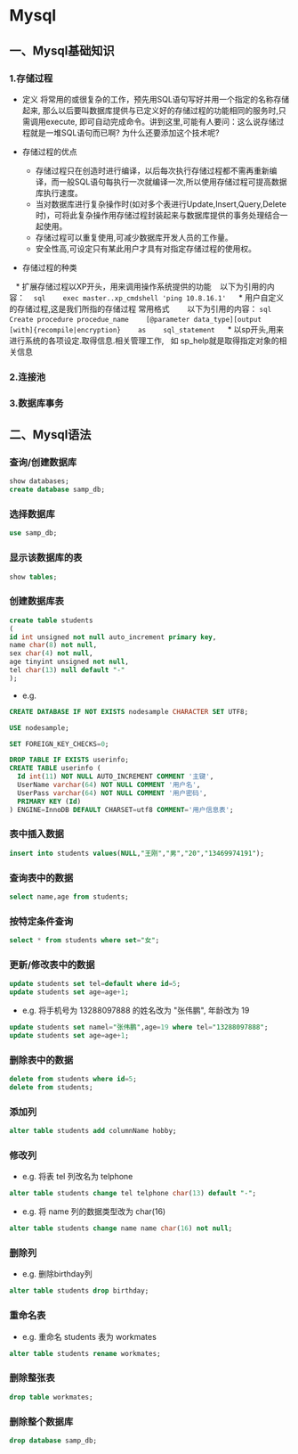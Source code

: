 # Mysql
## 一、Mysql基础知识
### 1.存储过程
* 定义
将常用的或很复杂的工作，预先用SQL语句写好并用一个指定的名称存储起来, 那么以后要叫数据库提供与已定义好的存储过程的功能相同的服务时,只需调用execute,  即可自动完成命令。讲到这里,可能有人要问：这么说存储过程就是一堆SQL语句而已啊? 为什么还要添加这个技术呢?

* 存储过程的优点
    * 存储过程只在创造时进行编译，以后每次执行存储过程都不需再重新编译，而一般SQL语句每执行一次就编译一次,所以使用存储过程可提高数据库执行速度。
    * 当对数据库进行复杂操作时(如对多个表进行Update,Insert,Query,Delete时)，可将此复杂操作用存储过程封装起来与数据库提供的事务处理结合一起使用。
    * 存储过程可以重复使用,可减少数据库开发人员的工作量。
    * 安全性高,可设定只有某此用户才具有对指定存储过程的使用权。
    
* 存储过程的种类
    
    * 扩展存储过程以XP开头，用来调用操作系统提供的功能
    以下为引用的内容：
    ```sql
　　exec master..xp_cmdshell 'ping 10.8.16.1'
    ```
    * 用户自定义的存储过程,这是我们所指的存储过程
    常用格式
　　以下为引用的内容：
    ```sql
　　Create procedure procedue_name
　　[@parameter data_type][output
　　[with]{recompile|encryption}
　　as
　　sql_statement
    ```
    * 以sp开头,用来进行系统的各项设定.取得信息.相关管理工作,
    如 sp_help就是取得指定对象的相关信息
### 2.连接池
### 3.数据库事务
## 二、Mysql语法
### 查询/创建数据库
 ```sql
 show databases;
 create database samp_db;
 ```
### 选择数据库
 ```sql
 use samp_db;
 ```
### 显示该数据库的表
 ```sql
 show tables;
 ```
### 创建数据库表
 ```sql
 create table students
 (
 id int unsigned not null auto_increment primary key,
 name char(8) not null,
 sex char(4) not null,
 age tinyint unsigned not null,
 tel char(13) null default "-"
 );
 ```
 * e.g.
 ```sql
 CREATE DATABASE IF NOT EXISTS nodesample CHARACTER SET UTF8;
 
 USE nodesample;

 SET FOREIGN_KEY_CHECKS=0;

 DROP TABLE IF EXISTS userinfo;
 CREATE TABLE userinfo (
   Id int(11) NOT NULL AUTO_INCREMENT COMMENT '主键',
   UserName varchar(64) NOT NULL COMMENT '用户名',
   UserPass varchar(64) NOT NULL COMMENT '用户密码',
   PRIMARY KEY (Id)
 ) ENGINE=InnoDB DEFAULT CHARSET=utf8 COMMENT='用户信息表';
 ```
###  表中插入数据
 ```sql
 insert into students values(NULL,"王刚","男","20","13469974191");
 ```
### 查询表中的数据
 ```sql
 select name,age from students;
 ```
### 按特定条件查询
 ```sql
 select * from students where set="女";
 ```
### 更新/修改表中的数据
 ```sql
 update students set tel=default where id=5;
 update students set age=age+1;
 ```
 * e.g. 将手机号为 13288097888 的姓名改为 "张伟鹏", 年龄改为 19 <br>
 ```sql
 update students set namel="张伟鹏",age=19 where tel="13288097888";
 update students set age=age+1;
 ```
### 删除表中的数据
 ```sql
 delete from students where id=5;
 delete from students;
 ```
### 添加列
 ```sql
 alter table students add columnName hobby;
 ```
### 修改列

 * e.g. 将表 tel 列改名为 telphone
 ```sql
 alter table students change tel telphone char(13) default "-";
 ```
 * e.g. 将 name 列的数据类型改为 char(16)
 ```sql
 alter table students change name name char(16) not null;
 ```
### 删除列

 * e.g. 删除birthday列
 ```sql
 alter table students drop birthday;
 ```
### 重命名表

 * e.g. 重命名 students 表为 workmates
 ```sql
 alter table students rename workmates;
 ```
### 删除整张表
 ```sql
 drop table workmates;
 ```
### 删除整个数据库
 ```sql
 drop database samp_db;
 ```
